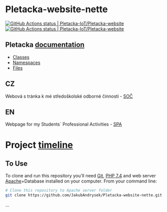 # Pletacka-website-nette

[<!--lint ignore no-dead-urls-->![GitHub Actions status | Pletacka-IoT/Pletacka-website](https://github.com/Pletacka-IoT/Pletacka-website/workflows/PHP%20Tests/badge.svg)](https://github.com/Pletacka-IoT/Pletacka-website/actions?workflow=PHP+Tests) 
[<!--lint ignore no-dead-urls-->![GitHub Actions status | Pletacka-IoT/Pletacka-website](https://github.com/Pletacka-IoT/Pletacka-website/workflows/Deploy%20documentation/badge.svg)](https://github.com/Pletacka-IoT/Pletacka-website/actions?workflow=Deploy+documentation)

<h2>Pletacka <a href="https://jakubandrysek.github.io/Pletacka-website-nette">documentation</a></h2>

- [Classes](https://jakubandrysek.github.io/Pletacka-website-nette/annotated.html) 
- [Namespaces](https://jakubandrysek.github.io/Pletacka-website-nette/namespaces.html) 
- [Files](https://jakubandrysek.github.io/Pletacka-website-nette/files.html)

## CZ
Webová s tránka k mé středoškolské odborné činnosti - [SOČ](http://www.soc.cz/)

## EN
Webpage for my Students` Professional Activities - [SPA](http://www.soc.cz/english/)

<h1>Project <a href="https://github.com/JakubAndrysek/Pletacka-website-nette/releases">timeline</a></h1>

## To Use

To clone and run this repository you'll need [Git](https://git-scm.com),  [PHP 7.4](https://www.php.net/downloads.php) and web server [Apache](https://httpd.apache.org/download.cgi)+Database installed on your computer. From your command line:

```bash
# Clone this repository to Apache server folder
git clone https://github.com/JakubAndrysek/Pletacka-website-nette.git
``` 
...
